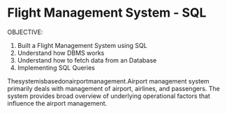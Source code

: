 # Flight Management System - SQL

OBJECTIVE:
1. Built a Flight Management System using SQL
2. Understand how DBMS works
3. Understand how to fetch data from an Database
4. Implementing SQL Queries

Thesystemisbasedonairportmanagement.Airport management system primarily deals with management of airport, airlines, and passengers. The system provides broad overview of underlying operational factors that influence the airport management.
